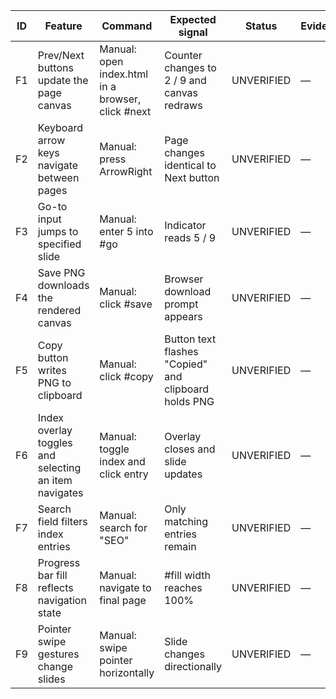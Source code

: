 | ID | Feature | Command | Expected signal | Status | Evidence |
|----|---------|---------|-----------------|--------|----------|
| F1 | Prev/Next buttons update the page canvas | Manual: open index.html in a browser, click #next | Counter changes to 2 / 9 and canvas redraws | UNVERIFIED | — |
| F2 | Keyboard arrow keys navigate between pages | Manual: press ArrowRight | Page changes identical to Next button | UNVERIFIED | — |
| F3 | Go-to input jumps to specified slide | Manual: enter 5 into #go | Indicator reads 5 / 9 | UNVERIFIED | — |
| F4 | Save PNG downloads the rendered canvas | Manual: click #save | Browser download prompt appears | UNVERIFIED | — |
| F5 | Copy button writes PNG to clipboard | Manual: click #copy | Button text flashes "Copied" and clipboard holds PNG | UNVERIFIED | — |
| F6 | Index overlay toggles and selecting an item navigates | Manual: toggle index and click entry | Overlay closes and slide updates | UNVERIFIED | — |
| F7 | Search field filters index entries | Manual: search for "SEO" | Only matching entries remain | UNVERIFIED | — |
| F8 | Progress bar fill reflects navigation state | Manual: navigate to final page | #fill width reaches 100% | UNVERIFIED | — |
| F9 | Pointer swipe gestures change slides | Manual: swipe pointer horizontally | Slide changes directionally | UNVERIFIED | — |
